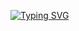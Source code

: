 [![Typing SVG](https://readme-typing-svg.herokuapp.com?color=%FFFFFF&lines=Лабораторная+работа+№+19.14)](https://git.io/typing-svg)
